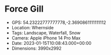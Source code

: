 # Force Gill

- GPS: 54.23222777777778,-2.3690861111111112
- Location: Whernside
- Tags: Landscape, Waterfall, Snow
- Camera: Apple iPhone 14 Pro Max
- Date: 2023-01-15T10:08:43.000+00:00
- Dimensions: 3990x2992
